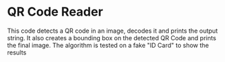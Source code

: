 # QR Code Reader
This code detects a QR code in an image, decodes it and prints the output string.
It also creates a bounding box on the detected QR Code and prints the final image.
The algorithm is tested on a fake "ID Card" to show the results
